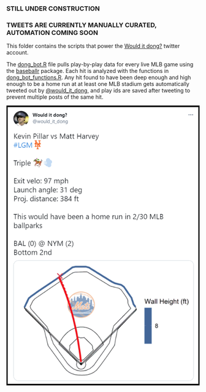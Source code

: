 ### STILL UNDER CONSTRUCTION
### TWEETS ARE CURRENTLY MANUALLY CURATED, AUTOMATION COMING SOON

This folder contains the scripts that power the [Would it dong?](https://twitter.com/would_it_dong) twitter account.

The [dong_bot.R](https://github.com/danmorse314/dinger-machine/blob/main/dong-bot/dong_bot.R) file pulls play-by-play data for every live MLB game using the [baseballr](https://github.com/BillPetti/baseballr) package. Each hit is analyzed with the functions in [dong_bot_functions.R](https://github.com/danmorse314/dinger-machine/blob/main/dong-bot/dong_bot_functions.R). Any hit found to have been deep enough and high enough to be a home run at at least one MLB stadium gets automatically tweeted out by [@would_it_dong](https://twitter.com/would_it_dong), and play ids are saved after tweeting to prevent multiple posts of the same hit.

![example_tweet](https://github.com/danmorse314/dinger-machine/blob/main/dong-bot/example_tweet.png)
